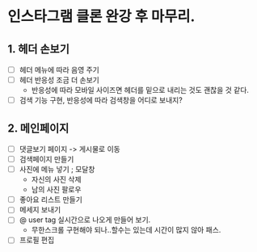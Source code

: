 # 인스타그램 클론 완강 후 마무리.

## 1. 헤더 손보기

- [ ] 헤더 메뉴에 따라 음영 주기
- [ ] 헤더 반응성 조금 더 손보기
  - 반응성에 따라 모바일 사이즈면 헤더를 밑으로 내리는 것도 괜찮을 것 같다.
- [ ] 검색 기능 구현, 반응성에 따라 검색창을 어디로 보내지?

## 2. 메인페이지

- [ ] 댓글보기 페이지 -> 게시물로 이동
- [ ] 검색페이지 만들기
- [ ] 사진에 메뉴 넣기 ; 모달창
  - 자신의 사진
    삭제
  - 남의 사진
    팔로우
- [ ] 좋아요 리스트 만들기
- [ ] 메세지 보내기
- [ ] @ user tag 실시간으로 나오게 만들어 보기.
  - 무한스크롤 구현해야 되나..할수는 있는데 시간이 많지 않아 패스.
- [ ] 프로필 편집
